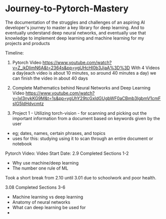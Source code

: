 # Journey-to-Pytorch-Mastery
The documentation of the struggles and challenges of an aspiring AI developer's journey to master a key library for deep learning. And to eventually understand deep neural networks, and eventually use that knowledge to implement deep learning and machine learning for my projects and products


Timeline:
1. Pytorch Video
https://www.youtube.com/watch?v=Z_ikDlimN6A&t=2364s&pp=ygUHcHl0b3JjaA%3D%3D
With 4 Videos a day(each video is about 10 minutes, so around 40 minutes a day) we can finish the video in about 40 days

2. Complete Mathematics behind Neural Networks and Deep Learning Video
https://www.youtube.com/watch?v=Ixl3nykKG9M&t=1s&pp=ygUhY29tcGxldGUgbWF0aCBmb3IgbmV1cmFsIG5ldHdvcmtz

3. Project 1 - Utilizing torch-vision - for scanning and picking out the important information from a document based on keywords given by the user
- eg; dates, names, certain phrases, and topics
- uses for this: studying using it to scan through an entire document or notebook


Pytorch Video:
Video Start Date: 2.9
Completed Sections 1-2
- Why use machine/deep learning
- The number one rule of ML

Took a short break from 2.10 until 3.01 due to schoolwork and poor health.

3.08
Completed Sections 3-6
- Machine learning vs deep learning
- Anatomy of neural networks
- What can deep learning be used for
- 





